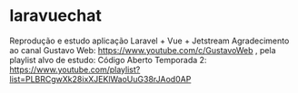 # laravuechat
Reprodução e estudo aplicação Laravel + Vue + Jetstream
Agradecimento ao canal Gustavo Web: https://www.youtube.com/c/GustavoWeb , 
pela playlist alvo de estudo: Código Aberto Temporada 2: https://www.youtube.com/playlist?list=PLBRCgwXk28ixXJEKlWaoUuG38rJAod0AP
